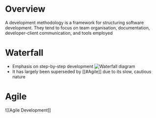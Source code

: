 # Overview
A development methodology is a framework for structuring software development. They tend to focus on team organisation, documentation, developer-client communication, and tools employed

# Waterfall
- Emphasis on step-by-step development
![Waterfall diagram](https://www.umsl.edu/~hugheyd/is6840/images/Waterfall_model.png)
- It has largely been superseded by [[#Agile]] due to its slow, cautious nature

# Agile
![[Agile Development]]